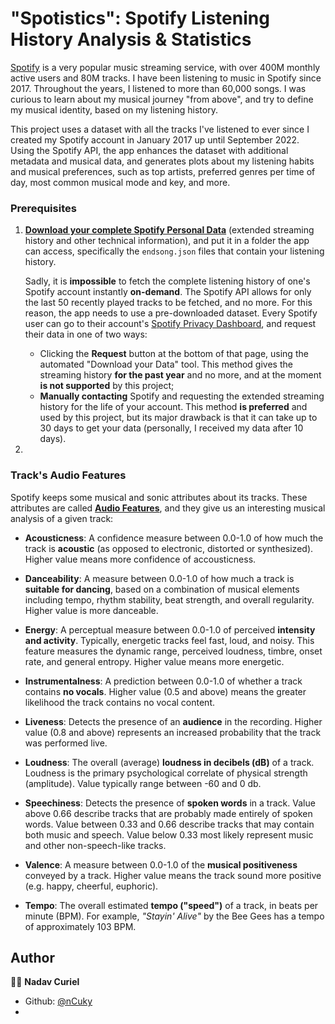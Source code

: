 # "Spotistics": Spotify Listening History Analysis & Statistics

[Spotify](spotify.com) is a very popular music streaming service, with over 400M monthly active users and 80M tracks.
I have been listening to music in Spotify since 2017. Throughout the years, I listened to more than 60,000 songs.
I was curious to learn about my musical journey "from above", and try to define my musical identity, based on my
listening history.

This project uses a dataset with all the tracks I've listened to ever since I created my Spotify account in
January 2017 up until September 2022. Using the Spotify API, the app enhances the dataset with additional metadata and
musical data, and generates plots about my listening habits and musical preferences, such as top artists, preferred
genres per time of day,
most common musical mode and key, and more.

### Prerequisites

1. **[Download your complete Spotify Personal Data](privacy@spotify.com)** (extended streaming history and other
   technical information),
   and put it in a folder the app can access, specifically the `endsong.json` files that contain your listening history.

   Sadly, it is **impossible** to fetch the complete listening history of one's Spotify account instantly **on-demand**.
   The Spotify API allows for only the last 50 recently played tracks to be fetched, and no more.
   For this reason, the app needs to use a pre-downloaded dataset. Every Spotify user can go to their account's
   [Spotify Privacy Dashboard](https://www.spotify.com/us/account/privacy/#:~:text=Download%20your%20data), and request
   their data in one of two ways:

    - Clicking the **Request** button at the bottom of that page, using the automated "Download your Data" tool. This
      method
      gives the streaming history **for the past year** and no more, and at the moment **is not supported** by this
      project;
    - **Manually contacting** Spotify and requesting the extended streaming history for the life of
      your account. This method **is preferred** and used by this project, but its major drawback is that
      it can take up to 30 days to get your data (personally, I received my data after 10 days).

2. 

### Track's Audio Features

Spotify keeps some musical and sonic attributes about its tracks. These attributes are
called
**[Audio Features](https://developer.spotify.com/documentation/web-api/reference/#/operations/get-audio-features)**,
and they give us an interesting musical analysis of a given track:

- **Acousticness**: A confidence measure between 0.0-1.0 of how much the track is **acoustic**
  (as opposed to electronic, distorted or synthesized).
  Higher value means more confidence of accousticness.


- **Danceability**: A measure between 0.0-1.0 of how much a track is **suitable for dancing**, based on a combination of
  musical
  elements including tempo, rhythm stability, beat strength, and overall regularity. Higher value is more danceable.


- **Energy**: A perceptual measure between 0.0-1.0 of perceived **intensity and activity**.
  Typically, energetic tracks feel fast, loud, and noisy. This feature measures the dynamic range,
  perceived loudness, timbre, onset rate, and general entropy. Higher value means more energetic.


- **Instrumentalness**: A prediction between 0.0-1.0 of whether a track contains **no vocals**.
  Higher value (0.5 and above) means the greater likelihood the track contains no vocal content.


- **Liveness**: Detects the presence of an **audience** in the recording. Higher value (0.8 and above) represents an
  increased
  probability that the track was performed live.


- **Loudness**: The overall (average) **loudness in decibels (dB)** of a track.
  Loudness is the primary psychological correlate of physical strength (amplitude).
  Value typically range between -60 and 0 db.


- **Speechiness**: Detects the presence of **spoken words** in a track.
  Value above 0.66 describe tracks that are probably made entirely of spoken words.
  Value between 0.33 and 0.66 describe tracks that may contain both music and speech.
  Value below 0.33 most likely represent music and other non-speech-like tracks.


- **Valence**: A measure between 0.0-1.0 of the **musical positiveness** conveyed by a track. Higher value means the
  track sound more positive (e.g. happy, cheerful, euphoric).


- **Tempo**: The overall estimated **tempo ("speed")** of a track, in beats per minute (BPM).
  For example, _"Stayin' Alive"_ by the Bee Gees has a tempo of approximately 103 BPM. 


## Author
🧔🏻 **Nadav Curiel**
- Github: [@nCuky](https://github.com/nCuky)
- 